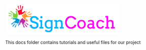 ![Alt text](../html/images/SignCoachLogo.png)

This docs folder contains tutorials and useful files for our project 
